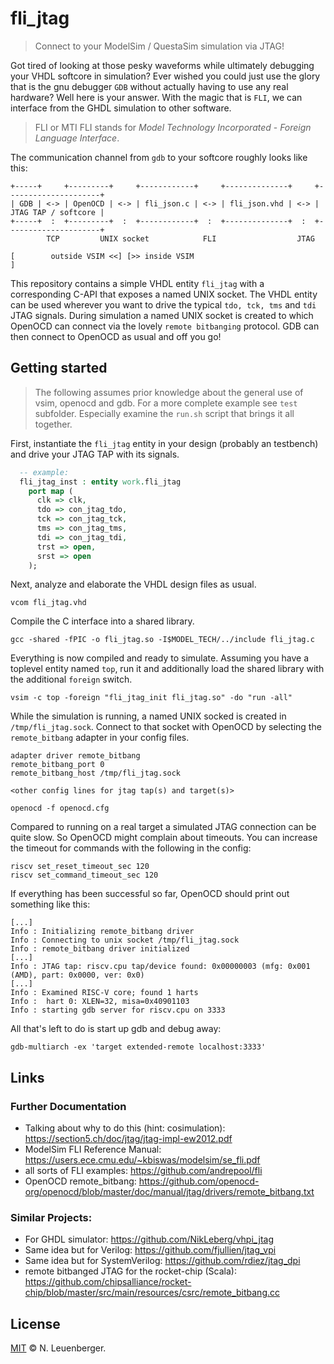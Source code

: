 # fli_jtag
> Connect to your ModelSim / QuestaSim simulation via JTAG!

Got tired of looking at those pesky waveforms while ultimately debugging your VHDL softcore in simulation? Ever wished you could just use the glory that is the gnu debugger `GDB` without actually having to use any real hardware? Well here is your answer. With the magic that is `FLI`, we can interface from the GHDL simulation to other software.

> FLI or MTI FLI stands for _Model Technology Incorporated_ - _Foreign Language Interface_.

The communication channel from `gdb` to your softcore roughly looks like this:

```
+-----+     +---------+     +------------+     +--------------+     +---------------------+
| GDB | <-> | OpenOCD | <-> | fli_json.c | <-> | fli_json.vhd | <-> | JTAG TAP / softcore |
+-----+  :  +---------+  :  +------------+  :  +--------------+  :  +---------------------+
        TCP         UNIX socket            FLI                  JTAG

[        outside VSIM <<] [>> inside VSIM                                                 ]
```

This repository contains a simple VHDL entity `fli_jtag` with a corresponding C-API that exposes a named UNIX socket.
The VHDL entity can be used wherever you want to drive the typical `tdo, tck, tms` and `tdi` JTAG signals. During simulation a named UNIX socket is created to which OpenOCD can connect via the lovely `remote bitbanging` protocol.
GDB can then connect to OpenOCD as usual and off you go!


## Getting started

> The following assumes prior knowledge about the general use of vsim, openocd and gdb. For a more complete example see `test` subfolder. Especially examine the `run.sh` script that brings it all together.

First, instantiate the `fli_jtag` entity in your design (probably an testbench) and drive your JTAG TAP with its signals.

```vhdl
  -- example:
  fli_jtag_inst : entity work.fli_jtag
    port map (
      clk => clk,
      tdo => con_jtag_tdo,
      tck => con_jtag_tck,
      tms => con_jtag_tms,
      tdi => con_jtag_tdi,
      trst => open,
      srst => open
    );
```

Next, analyze and elaborate the VHDL design files as usual.

```shell
vcom fli_jtag.vhd
```

Compile the C interface into a shared library.

```shell
gcc -shared -fPIC -o fli_jtag.so -I$MODEL_TECH/../include fli_jtag.c
```

Everything is now compiled and ready to simulate. Assuming you have a toplevel entity named `top`, run it and additionally load the shared library with the additional `foreign` switch.

```shell
vsim -c top -foreign "fli_jtag_init fli_jtag.so" -do "run -all"
```

While the simulation is running, a named UNIX socked is created in `/tmp/fli_jtag.sock`. Connect to that socket with OpenOCD by selecting the `remote_bitbang` adapter in your config files.

```
adapter driver remote_bitbang
remote_bitbang_port 0
remote_bitbang_host /tmp/fli_jtag.sock

<other config lines for jtag tap(s) and target(s)>
```

```shell
openocd -f openocd.cfg
```

Compared to running on a real target a simulated JTAG connection can be quite slow. So OpenOCD might complain about timeouts. You can increase the timeout for commands with the following in the config:

```
riscv set_reset_timeout_sec 120
riscv set_command_timeout_sec 120
```

If everything has been successful so far, OpenOCD should print out something like this:

```
[...]
Info : Initializing remote_bitbang driver
Info : Connecting to unix socket /tmp/fli_jtag.sock
Info : remote_bitbang driver initialized
[...]
Info : JTAG tap: riscv.cpu tap/device found: 0x00000003 (mfg: 0x001 (AMD), part: 0x0000, ver: 0x0)
[...]
Info : Examined RISC-V core; found 1 harts
Info :  hart 0: XLEN=32, misa=0x40901103
Info : starting gdb server for riscv.cpu on 3333
```

All that's left to do is start up gdb and debug away:

```shell
gdb-multiarch -ex 'target extended-remote localhost:3333'
```


## Links

### Further Documentation
- Talking about why to do this (hint: cosimulation): https://section5.ch/doc/jtag/jtag-impl-ew2012.pdf
- ModelSim FLI Reference Manual: https://users.ece.cmu.edu/~kbiswas/modelsim/se_fli.pdf
- all sorts of FLI examples: https://github.com/andrepool/fli
- OpenOCD remote_bitbang: https://github.com/openocd-org/openocd/blob/master/doc/manual/jtag/drivers/remote_bitbang.txt

### Similar Projects:
- For GHDL simulator: https://github.com/NikLeberg/vhpi_jtag
- Same idea but for Verilog: https://github.com/fjullien/jtag_vpi
- Same idea but for SystemVerilog: https://github.com/rdiez/jtag_dpi
- remote bitbanged JTAG for the rocket-chip (Scala): https://github.com/chipsalliance/rocket-chip/blob/master/src/main/resources/csrc/remote_bitbang.cc


## License
[MIT](LICENSE) © N. Leuenberger.
